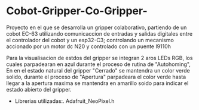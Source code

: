 # Cobot-Gripper-Co-Gripper-
Proyecto en el que se desarrolla un gripper colaborativo, partiendo de un cobot EC-63 utilizando comunicaccion de entradas y salidas digitales entre el controlador del cobot y un esp32-C3; controlando un mecanismo accionado por un motor dc N20 y controlado con un puente l9110h

Para la visualisacion de estdos del gripper se integran 2 aros LEDs RGB, los cuales parpadearan en azul durante el proceso de rutina de "Autohoming", En en el estado natural del gripper "Cerrado" se mantendra un color verde solido, durante el proceso de "Apertura" parpadeara el color verde hasta llegar a la apertura maxima se mantendra en amarillo soido para indicar el estado abierto del gripper.

- Librerias utilizadas:.
  Adafruit_NeoPixel.h
  
